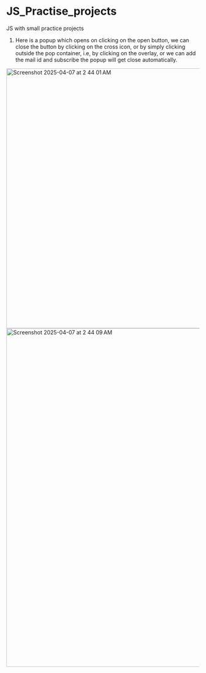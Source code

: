 # JS_Practise_projects
JS with small practice projects
1. Here is a popup which opens on clicking on the open button, we can close the button by clicking on the cross icon, or by simply clicking outside the pop container, i.e, by clicking on the overlay, or we can add the mail id and subscribe the popup will get close automatically.
<img width="678" alt="Screenshot 2025-04-07 at 2 44 01 AM" src="https://github.com/user-attachments/assets/6410e2f9-1a23-4bd9-a1db-7a775462d7fe" />
<img width="883" alt="Screenshot 2025-04-07 at 2 44 09 AM" src="https://github.com/user-attachments/assets/904d4cbd-9ce1-4742-b0c9-ed1ce8602a0a" />
